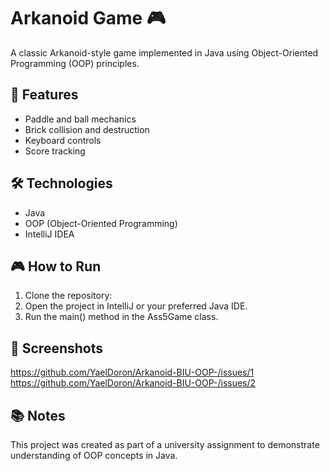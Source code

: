 # Arkanoid Game 🎮

A classic Arkanoid-style game implemented in Java using Object-Oriented Programming (OOP) principles.

## 🚀 Features

- Paddle and ball mechanics
- Brick collision and destruction
- Keyboard controls
- Score tracking

## 🛠 Technologies

- Java
- OOP (Object-Oriented Programming)
- IntelliJ IDEA 

## 🎮 How to Run

1. Clone the repository:
2. Open the project in IntelliJ or your preferred Java IDE.
3. Run the main() method in the Ass5Game class.

## 📸 Screenshots
https://github.com/YaelDoron/Arkanoid-BIU-OOP-/issues/1
https://github.com/YaelDoron/Arkanoid-BIU-OOP-/issues/2



## 📚 Notes

This project was created as part of a university assignment to demonstrate understanding of OOP concepts in Java.
